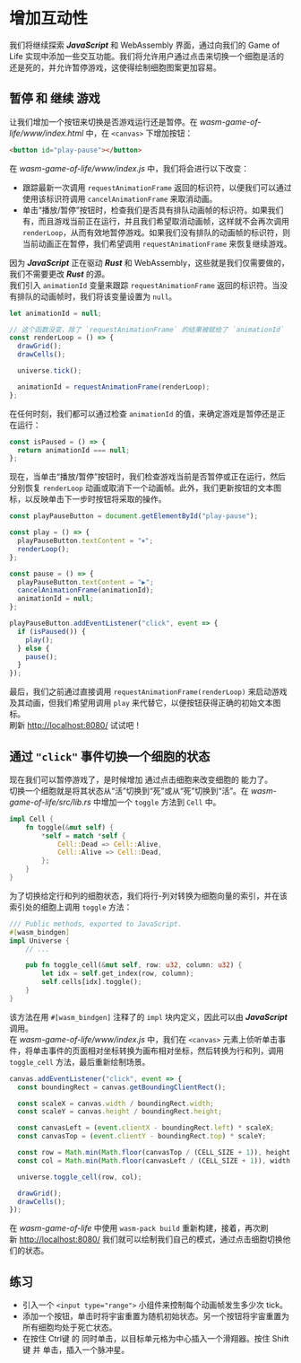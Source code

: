 # 增加互动性
我们将继续探索 ***JavaScript*** 和 WebAssembly 界面，通过向我们的 Game of Life 实现中添加一些交互功能。我们将允许用户通过点击来切换一个细胞是活的还是死的，并允许暂停游戏，这使得绘制细胞图案更加容易。

## 暂停 和 继续 游戏
让我们增加一个按钮来切换是否游戏运行还是暂停。在 *wasm-game-of-life/www/index.html* 中，在 `<canvas>` 下增加按钮：
```html
<button id="play-pause"></button>
```
在 *wasm-game-of-life/www/index.js* 中，我们将会进行以下改变：
- 跟踪最新一次调用 `requestAnimationFrame` 返回的标识符，以便我们可以通过使用该标识符调用 `cancelAnimationFrame` 来取消动画。
- 单击“播放/暂停”按钮时，检查我们是否具有排队动画帧的标识符。如果我们有，而且游戏当前正在运行，并且我们希望取消动画帧，这样就不会再次调用 `renderLoop`，从而有效地暂停游戏。如果我们没有排队的动画帧的标识符，则当前动画正在暂停，我们希望调用 `requestAnimationFrame` 来恢复继续游戏。

因为 ***JavaScript*** 正在驱动 ***Rust*** 和 WebAssembly，这些就是我们仅需要做的，我们不需要更改 ***Rust*** 的源。      
我们引入 `animationId` 变量来跟踪 `requestAnimationFrame` 返回的标识符。当没有排队的动画帧时，我们将该变量设置为 `null`。   
```javascript
let animationId = null;

// 这个函数没变，除了 `requestAnimationFrame` 的结果被赋给了 `animationId`
const renderLoop = () => {
  drawGrid();
  drawCells();

  universe.tick();

  animationId = requestAnimationFrame(renderLoop);
};
```
在任何时刻，我们都可以通过检查 `animationId` 的值，来确定游戏是暂停还是正在运行：
```javascript
const isPaused = () => {
  return animationId === null;
};
```
现在，当单击“播放/暂停”按钮时，我们检查游戏当前是否暂停或正在运行，然后分别恢复 `renderLoop` 动画或取消下一个动画帧。此外，我们更新按钮的文本图标，以反映单击下一步时按钮将采取的操作。
```javascript
const playPauseButton = document.getElementById("play-pause");

const play = () => {
  playPauseButton.textContent = "⏸";
  renderLoop();
};

const pause = () => {
  playPauseButton.textContent = "▶";
  cancelAnimationFrame(animationId);
  animationId = null;
};

playPauseButton.addEventListener("click", event => {
  if (isPaused()) {
    play();
  } else {
    pause();
  }
});
```
最后，我们之前通过直接调用 `requestAnimationFrame(renderLoop)` 来启动游戏及其动画，但我们希望用调用 `play` 来代替它，以便按钮获得正确的初始文本图标。      
刷新 [http://localhost:8080/](http://localhost:8080/) 试试吧！

## 通过 `"click"` 事件切换一个细胞的状态
现在我们可以暂停游戏了，是时候增加 通过点击细胞来改变细胞的 能力了。      
切换一个细胞就是将其状态从“活”切换到“死”或从“死”切换到“活”。在 *wasm-game-of-life/src/lib.rs* 中增加一个 `toggle` 方法到 `Cell` 中。
```rust
impl Cell {
    fn toggle(&mut self) {
        *self = match *self {
            Cell::Dead => Cell::Alive,
            Cell::Alive => Cell::Dead,
        };
    }
}
```
为了切换给定行和列的细胞状态，我们将行-列对转换为细胞向量的索引，并在该索引处的细胞上调用 `toggle` 方法：
```rust
/// Public methods, exported to JavaScript.
#[wasm_bindgen]
impl Universe {
    // ...

    pub fn toggle_cell(&mut self, row: u32, column: u32) {
        let idx = self.get_index(row, column);
        self.cells[idx].toggle();
    }
}
```
该方法在用 `#[wasm_bindgen]` 注释了的 `impl` 块内定义，因此可以由 ***JavaScript*** 调用。      
在 *wasm-game-of-life/www/index.js* 中，我们在 `<canvas>` 元素上侦听单击事件，将单击事件的页面相对坐标转换为画布相对坐标，然后转换为行和列，调用 `toggle_cell` 方法，最后重新绘制场景。
```javascript
canvas.addEventListener("click", event => {
  const boundingRect = canvas.getBoundingClientRect();

  const scaleX = canvas.width / boundingRect.width;
  const scaleY = canvas.height / boundingRect.height;

  const canvasLeft = (event.clientX - boundingRect.left) * scaleX;
  const canvasTop = (event.clientY - boundingRect.top) * scaleY;

  const row = Math.min(Math.floor(canvasTop / (CELL_SIZE + 1)), height - 1);
  const col = Math.min(Math.floor(canvasLeft / (CELL_SIZE + 1)), width - 1);

  universe.toggle_cell(row, col);

  drawGrid();
  drawCells();
});
```
在 *wasm-game-of-life* 中使用 `wasm-pack build` 重新构建，接着，再次刷新 [http://localhost:8080/](http://localhost:8080/) 我们就可以绘制我们自己的模式，通过点击细胞切换他们的状态。

## 练习
- 引入一个 `<input type="range">` 小组件来控制每个动画帧发生多少次 tick。
- 添加一个按钮，单击时将宇宙重置为随机初始状态。另一个按钮将宇宙重置为所有细胞均处于死亡状态。
- 在按住 Ctrl键 的 同时单击，以目标单元格为中心插入一个滑翔器。按住 Shift键 并 单击，插入一个脉冲星。



